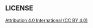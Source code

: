 ## LICENSE

[Attribution 4.0 International (CC BY 4.0)](https://creativecommons.org/licenses/by/4.0/)
